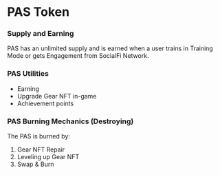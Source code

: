 # PAS Token

### **Supply and Earning**

PAS has an unlimited supply and is earned when a user trains in Training Mode or gets Engagement from SocialFi Network.&#x20;

### PAS Utilities

* Earning
* Upgrade Gear NFT in-game
* Achievement points

### PAS Burning Mechanics (Destroying)

The PAS is burned by:

1. Gear NFT Repair
2. Leveling up Gear NFT
3. Swap & Burn

